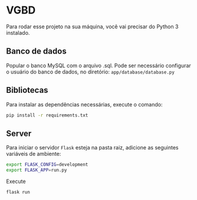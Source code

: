 # VGBD

Para rodar esse projeto na sua máquina, você vai precisar do Python 3 instalado.

## Banco de dados

Popular o banco MySQL com o arquivo .sql.
Pode ser necessário configurar o usuário do banco de dados, no diretório:  `app/database/database.py`

## Bibliotecas

Para instalar as dependências necessárias, execute o comando:

```bash
pip install -r requirements.txt
```

## Server

Para iniciar o servidor `Flask` esteja na pasta raiz,
adicione as seguintes variáveis de ambiente:

```bash
export FLASK_CONFIG=development
export FLASK_APP=run.py
```

Execute

```bash
flask run
```
